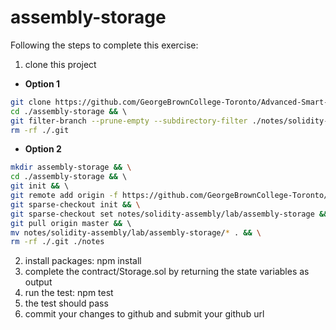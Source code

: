 # assembly-storage

Following the steps to complete this exercise:

1. clone this project
* **Option 1**
```bash
git clone https://github.com/GeorgeBrownCollege-Toronto/Advanced-Smart-Contracts.git ./assembly-storage && \
cd ./assembly-storage && \ 
git filter-branch --prune-empty --subdirectory-filter ./notes/solidity-assembly/lab/assembly-storage HEAD && \
rm -rf ./.git
```
* **Option 2**
```bash
mkdir assembly-storage && \
cd ./assembly-storage && \ 
git init && \ 
git remote add origin -f https://github.com/GeorgeBrownCollege-Toronto/Advanced-Smart-Contracts.git && \
git sparse-checkout init && \
git sparse-checkout set notes/solidity-assembly/lab/assembly-storage && \
git pull origin master && \ 
mv notes/solidity-assembly/lab/assembly-storage/* . && \
rm -rf ./.git ./notes
```
2. install packages: npm install
3. complete the contract/Storage.sol by returning the state variables as output
4. run the test: npm test
5. the test should pass
6. commit your changes to github and submit your github url